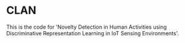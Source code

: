 # CLAN

This is the code for 'Novelty Detection in Human Activities using Discriminative Representation Learning in IoT Sensing Environments'.
